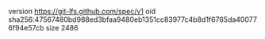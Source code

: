 version https://git-lfs.github.com/spec/v1
oid sha256:47567480bd988ed3bfaa9480eb1351cc83977c4b8d1f6765da400776f94e57cb
size 2486
